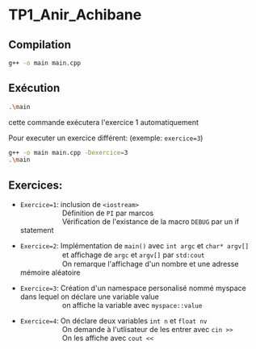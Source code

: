 # TP1_Anir_Achibane


## Compilation

```sh
g++ -o main main.cpp
```

## Exécution

```sh
.\main
```
cette commande exécutera l'exercice 1 automatiquement

Pour executer un exercice différent: (exemple: `exercice=3`)

```sh
g++ -o main main.cpp -Dexercice=3
.\main
```

## Exercices:

* `Exercice=1`: inclusion de `<iostream>` \
&nbsp;&nbsp;&nbsp;&nbsp;&nbsp;&nbsp;&nbsp;&nbsp;&nbsp;&nbsp;&nbsp;&nbsp;&nbsp;&nbsp;&nbsp;&nbsp;&nbsp;&nbsp;&nbsp;&nbsp;&nbsp;Définition de `PI` par marcos \
&nbsp;&nbsp;&nbsp;&nbsp;&nbsp;&nbsp;&nbsp;&nbsp;&nbsp;&nbsp;&nbsp;&nbsp;&nbsp;&nbsp;&nbsp;&nbsp;&nbsp;&nbsp;&nbsp;&nbsp;&nbsp;Vérification de l'existance de la macro `DEBUG` par un if statement

* `Exercice=2`: Implémentation de `main()` avec `int argc` et `char* argv[]` \
&nbsp;&nbsp;&nbsp;&nbsp;&nbsp;&nbsp;&nbsp;&nbsp;&nbsp;&nbsp;&nbsp;&nbsp;&nbsp;&nbsp;&nbsp;&nbsp;&nbsp;&nbsp;&nbsp;&nbsp;&nbsp;et aﬀichage de `argc` et `argv[]` par `std:cout` \
&nbsp;&nbsp;&nbsp;&nbsp;&nbsp;&nbsp;&nbsp;&nbsp;&nbsp;&nbsp;&nbsp;&nbsp;&nbsp;&nbsp;&nbsp;&nbsp;&nbsp;&nbsp;&nbsp;&nbsp;&nbsp;On remarque l'affichage d'un nombre et une adresse mémoire aléatoire

* `Exercice=3`: Création d'un namespace personalisé nommé myspace dans lequel on déclare une variable value \
&nbsp;&nbsp;&nbsp;&nbsp;&nbsp;&nbsp;&nbsp;&nbsp;&nbsp;&nbsp;&nbsp;&nbsp;&nbsp;&nbsp;&nbsp;&nbsp;&nbsp;&nbsp;&nbsp;&nbsp;&nbsp;on affiche la variable avec `myspace::value`

* `Exercice=4`: On déclare deux variables `int n` et `float nv` \
&nbsp;&nbsp;&nbsp;&nbsp;&nbsp;&nbsp;&nbsp;&nbsp;&nbsp;&nbsp;&nbsp;&nbsp;&nbsp;&nbsp;&nbsp;&nbsp;&nbsp;&nbsp;&nbsp;&nbsp;&nbsp;On demande à l'utlisateur de les entrer avec `cin >>` \
&nbsp;&nbsp;&nbsp;&nbsp;&nbsp;&nbsp;&nbsp;&nbsp;&nbsp;&nbsp;&nbsp;&nbsp;&nbsp;&nbsp;&nbsp;&nbsp;&nbsp;&nbsp;&nbsp;&nbsp;&nbsp;On les affiche avec `cout <<` 
